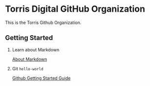 # Torris Digital GitHub Organization
This is the Torris Github Organization.

## Getting Started

1) Learn about Markdown

    [About Markdown](https://docs.github.com/en/get-started/writing-on-github/getting-started-with-writing-and-formatting-on-github/quickstart-for-writing-on-github)

2) Git `hello-world`

    [Github Getting Started Guide](https://docs.github.com/en/get-started/quickstart/hello-world)

